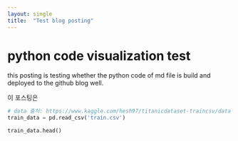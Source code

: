 ```yaml
---
layout: single
title:  "Test blog posting"
---
```


# python code visualization test

this posting is testing whether the python code of md file is build and deployed to the github blog well.

이 포스팅은 


```python
# data 출처: https://www.kaggle.com/hesh97/titanicdataset-traincsv/data
train_data = pd.read_csv('train.csv')
```


```python
train_data.head()
```